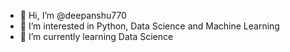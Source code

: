 - 👋 Hi, I’m @deepanshu770
- 👀 I’m interested in Python, Data Science and Machine Learning
- 🌱 I’m currently learning Data Science

<!---
deepanshu770/deepanshu770 is a ✨ special ✨ repository because its `README.md` (this file) appears on your GitHub profile.
You can click the Preview link to take a look at your changes.
--->
